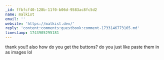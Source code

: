```yaml
---
_id: ffbfcf40-128b-11f0-b06d-9583ac8fc5d2
name: malkist
email: ''
website: 'https://malkist.dev/'
reply: 'content:comments:guestbook:comment-1733146773165.md'
timestamp: 1743905295181
---
```

thank you!! also how do you get the buttons? do you just like paste them in as images lol
